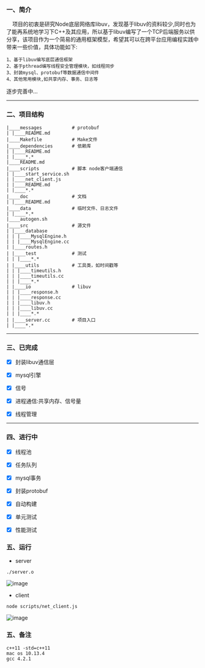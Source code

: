 ### 一、简介

&nbsp;&nbsp;&nbsp;&nbsp;项目的初衷是研究Node底层网络库libuv，发现基于libuv的资料较少,同时也为了能再系统地学习下C++及其应用，所以基于libuv编写了一个TCP后端服务以供分享，该项目作为一个简易的通用框架模型，希望其可以在跨平台应用编程实践中带来一些价值，具体功能如下:

```text
1、基于libuv编写底层通信框架
2、基于pthread编写线程安全管理模块，如线程同步
3、封装mysql、protobuf等数据通信中间件
4、其他常用模块,如共享内存、事务、日志等
```

逐步完善中...

--------------

### 二、项目结构

```text
|____messages           # protobuf
| |____README.md
|____Makefile           # Make文件
|____dependencies       # 依赖库
| |____README.md
| |____*.*
|____README.md
|____scripts            # 脚本 node客户端通信
| |____start_service.sh
| |____net_client.js 
| |____README.md
| |____*.*
|____doc                # 文档
| |____README.md
|____data               # 临时文件、日志文件
| |____*.*
|____autogen.sh
|____src                # 源文件
| |____database
| | |____MysqlEngine.h
| | |____MysqlEngine.cc
| |____routes.h
| |____test             # 测试
| | |____*.*
| |____utils            # 工具类，如时间戳等
| | |____timeutils.h
| | |____timeutils.cc
| | |____*.*
| |____io               # libuv
| | |____response.h
| | |____response.cc
| | |____libuv.h
| | |____libuv.cc
| | |____*.*  
| |____server.cc        # 项目入口
| |____*.*
```

--------------

### 三、已完成
- [x] 封装libuv通信层
- [x] mysql引擎
- [x] 信号
- [x] 进程通信:共享内存、信号量
- [x] 线程管理


--------------

### 四、进行中

- [x] 线程池
- [x] 任务队列
- [x] mysql事务
- [x] 封装protobuf
- [x] 自动构建
- [x] 单元测试
- [x] 性能测试



### 五、运行

* server

```
./server.o
```

![image](https://github.com/TIME-GATE/libuv-service/blob/master/doc/libuv-server.png)

* client

```
node scripts/net_client.js
```

![image](https://github.com/TIME-GATE/libuv-service/blob/master/doc/node-client.png)


### 五、备注

```
c++11 -std=c++11
mac os 10.13.4
gcc 4.2.1
```